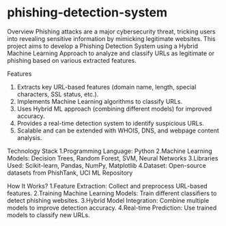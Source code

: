# phishing-detection-system
Overview
Phishing attacks are a major cybersecurity threat, tricking users into revealing sensitive information by mimicking legitimate websites. This project aims to develop a Phishing Detection System using a Hybrid Machine Learning Approach to analyze and classify URLs as legitimate or phishing based on various extracted features.

Features

1. Extracts key URL-based features (domain name, length, special characters, SSL status, etc.).
2. Implements Machine Learning algorithms to classify URLs.
3. Uses Hybrid ML approach (combining different models) for improved accuracy.
4. Provides a real-time detection system to identify suspicious URLs.
5. Scalable and can be extended with WHOIS, DNS, and webpage content analysis.

Technology Stack
1.Programming Language: Python
2.Machine Learning Models: Decision Trees, Random Forest, SVM, Neural Networks
3.Libraries Used: Scikit-learn, Pandas, NumPy, Matplotlib
4.Dataset: Open-source datasets from PhishTank, UCI ML Repository

How It Works?
1.Feature Extraction: Collect and preprocess URL-based features.
2.Training Machine Learning Models: Train different classifiers to detect phishing websites.
3.Hybrid Model Integration: Combine multiple models to improve detection accuracy.
4.Real-time Prediction: Use trained models to classify new URLs.
